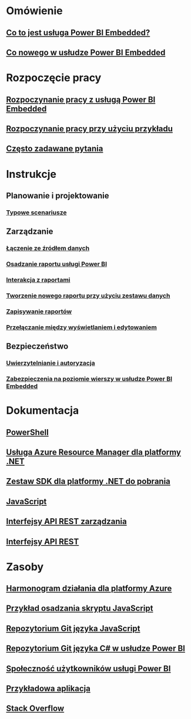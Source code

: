 # Omówienie
## [Co to jest usługa Power BI Embedded?](power-bi-embedded-what-is-power-bi-embedded.md)
## [Co nowego w usłudze Power BI Embedded](power-bi-embedded-whats-new.md)

# Rozpoczęcie pracy
## [Rozpoczynanie pracy z usługą Power BI Embedded](power-bi-embedded-get-started.md)
## [Rozpoczynanie pracy przy użyciu przykładu](power-bi-embedded-get-started-sample.md)
## [Często zadawane pytania](power-bi-embedded-faq.md)

# Instrukcje
## Planowanie i projektowanie
### [Typowe scenariusze](power-bi-embedded-scenarios.md)

## Zarządzanie
### [Łączenie ze źródłem danych](power-bi-embedded-connect-datasource.md)
### [Osadzanie raportu usługi Power BI](power-bi-embedded-embed-report.md)
### [Interakcja z raportami](power-bi-embedded-interact-with-reports.md)
### [Tworzenie nowego raportu przy użyciu zestawu danych](power-bi-embedded-create-report-from-dataset.md)
### [Zapisywanie raportów](power-bi-embedded-save-reports.md)
### [Przełączanie między wyświetlaniem i edytowaniem](power-bi-embedded-toggle-mode.md)

## Bezpieczeństwo
### [Uwierzytelnianie i autoryzacja](power-bi-embedded-app-token-flow.md)
### [Zabezpieczenia na poziomie wierszy w usłudze Power BI Embedded](power-bi-embedded-rls.md)

# Dokumentacja
## [PowerShell](/powershell/module/azurerm.powerbiembedded)
## [Usługa Azure Resource Manager dla platformy .NET](/dotnet/api/microsoft.azure.management.powerbiembedded)
## [Zestaw SDK dla platformy .NET do pobrania](https://www.nuget.org/profiles/powerbi)
## [JavaScript](https://github.com/Microsoft/PowerBI-JavaScript/wiki)
## [Interfejsy API REST zarządzania](/rest/api/powerbiembedded/)
## [Interfejsy API REST](https://msdn.microsoft.com/library/azure/mt711507.aspx)


# Zasoby
## [Harmonogram działania dla platformy Azure](https://azure.microsoft.com/roadmap/)
## [Przykład osadzania skryptu JavaScript](https://microsoft.github.io/PowerBI-JavaScript/demo/)
## [Repozytorium Git języka JavaScript](https://github.com/Microsoft/PowerBI-JavaScript)
## [Repozytorium Git języka C# w usłudze Power BI](https://github.com/Microsoft/PowerBI-CSharp)
## [Społeczność użytkowników usługi Power BI](http://community.powerbi.com/t5/Developer/bd-p/Developer)
## [Przykładowa aplikacja](https://github.com/Azure-Samples/power-bi-embedded-integrate-report-into-web-app/)
## [Stack Overflow](http://stackoverflow.com/questions/tagged/powerbi)
